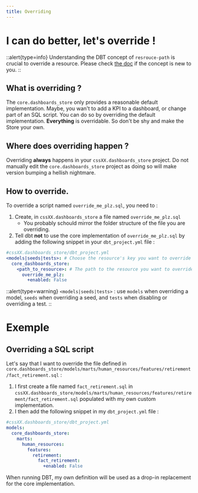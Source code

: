 ```yaml
---
title: Overriding
---
```


# I can do better, let's override !

::alert{type=info}
Understanding the DBT concept of `resrouce-path` is crucial to override a resource. Please check [the doc](https://docs.getdbt.com/reference/resource-configs/resource-path) if the concept is new to you.
::

## What is overriding ?

The `core.dashboards_store` only provides a reasonable default implementation. Maybe, you wan't to add a KPI to a dashboard, or change part of an SQL script. You can do so by overriding the default implementation. **Everything** is overridable. So don't be shy and make the Store your own.

## Where does overriding happen ?

Overriding **always** happens in your `cssXX.dashboards_store` project. Do not manually edit the `core.dashboards_store` project as doing so will make version bumping a hellish nightmare.

## How to override.

To override a script named `override_me_plz.sql`, you need to :

1. Create, in `cssXX.dashboards_store` a file named `override_me_plz.sql`
   - You probably schould mirror the folder structure of the file you are overriding.
2. Tell dbt **not** to use the core implementation of `override_me_plz.sql` by adding the following snippet in your `dbt_project.yml` file :

```yaml
#cssXX.dashboards_store/dbt_project.yml
<models|seeds|tests>: # Choose the resource's key you want to override
  core_dashboards_store:
    <path_to_resource>: # The path to the resource you want to override, one key per part
      override_me_plz:
        +enabled: False
```

::alert{type=warning}
`<models|seeds|tests>` : use `models` when overriding a model, `seeds` when overriding a seed, and `tests` when disabling or overriding a test.
::

# Exemple

## Overriding a SQL script

Let's say that I want to override the file defined in `core.dashboards_store/models/marts/human_resources/features/retirement/fact_retirement.sql` :

1. I first create a file named `fact_retirement.sql` in `cssXX.dashboards_store/models/marts/human_resources/features/retirement/fact_retirement.sql` populated with my own custom implementation.
2. I then add the following snippet in my `dbt_project.yml` file :

```yaml
#cssXX.dashboards_store/dbt_project.yml
models:
  core_dashboards_store:
    marts:
      human_resources:
        features:
          retirement:
            fact_retirement:
              +enabled: False
```

When running DBT, my own definition will be used as a drop-in replacement for the core implementation.
